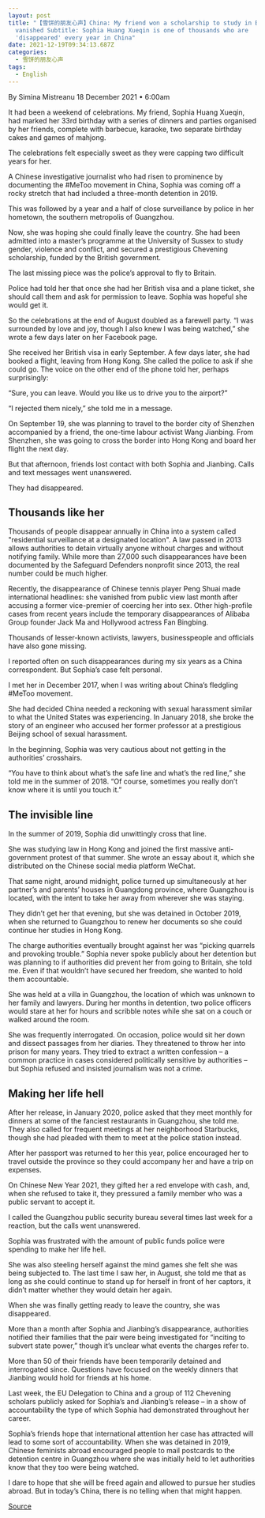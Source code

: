 ```yaml
---
layout: post
title: "【雪饼的朋友心声】China: My friend won a scholarship to study in Britain, then
  vanished Subtitle: Sophia Huang Xueqin is one of thousands who are
  'disappeared' every year in China"
date: 2021-12-19T09:34:13.687Z
categories:
  - 雪饼的朋友心声
tags:
  - English
---
```

By Simina Mistreanu
18 December 2021 • 6:00am

It had been a weekend of celebrations. My friend, Sophia Huang Xueqin, had marked her 33rd birthday with a series of dinners and parties organised by her friends, complete with barbecue, karaoke, two separate birthday cakes and games of mahjong.

<!-- more --> 

The celebrations felt especially sweet as they were capping two difficult years for her. 

A Chinese investigative journalist who had risen to prominence by documenting the #MeToo movement in China, Sophia was coming off a rocky stretch that had included a three-month detention in 2019. 

This was followed by a year and a half of close surveillance by police in her hometown, the southern metropolis of Guangzhou. 

Now, she was hoping she could finally leave the country. She had been admitted into a master’s programme at the University of Sussex to study gender, violence and conflict, and secured a prestigious Chevening scholarship, funded by the British government.

The last missing piece was the police’s approval to fly to Britain. 

Police had told her that once she had her British visa and a plane ticket, she should call them and ask for permission to leave. Sophia was hopeful she would get it.

So the celebrations at the end of August doubled as a farewell party. “I was surrounded by love and joy, though I also knew I was being watched,” she wrote a few days later on her Facebook page.  

She received her British visa in early September. A few days later, she had booked a flight, leaving from Hong Kong. She called the police to ask if she could go. The voice on the other end of the phone told her, perhaps surprisingly: 

“Sure, you can leave. Would you like us to drive you to the airport?”

“I rejected them nicely,” she told me in a message.

On September 19, she was planning to travel to the border city of Shenzhen accompanied by a friend, the one-time labour activist Wang Jianbing. From Shenzhen, she was going to cross the border into Hong Kong and board her flight the next day. 

But that afternoon, friends lost contact with both Sophia and Jianbing. Calls and text messages went unanswered. 

They had disappeared.

## Thousands like her

Thousands of people disappear annually in China into a system called "residential surveillance at a designated location". A law passed in 2013 allows authorities to detain virtually anyone without charges and without notifying family. While more than 27,000 such disappearances have been documented by the Safeguard Defenders nonprofit since 2013, the real number could be much higher.

Recently, the disappearance of Chinese tennis player Peng Shuai made international headlines: she vanished from public view last month after accusing a former vice-premier of coercing her into sex. Other high-profile cases from recent years include the temporary disappearances of Alibaba Group founder Jack Ma and Hollywood actress Fan Bingbing. 

Thousands of lesser-known activists, lawyers, businesspeople and officials have also gone missing. 

I reported often on such disappearances during my six years as a China correspondent. But Sophia’s case felt personal.

I met her in December 2017, when I was writing about China’s fledgling #MeToo movement. 

She had decided China needed a reckoning with sexual harassment similar to what the United States was experiencing. In January 2018, she broke the story of an engineer who accused her former professor at a prestigious Beijing school of sexual harassment. 

In the beginning, Sophia was very cautious about not getting in the authorities’ crosshairs. 

“You have to think about what’s the safe line and what’s the red line,” she told me in the summer of 2018. “Of course, sometimes you really don’t know where it is until you touch it.”

## The invisible line

In the summer of 2019, Sophia did unwittingly cross that line. 

She was studying law in Hong Kong and joined the first massive anti-government protest of that summer. She wrote an essay about it, which she distributed on the Chinese social media platform WeChat. 

That same night, around midnight, police turned up simultaneously at her partner’s and parents’ houses in Guangdong province, where Guangzhou is located, with the intent to take her away from wherever she was staying.  

They didn’t get her that evening, but she was detained in October 2019, when she returned to Guangzhou to renew her documents so she could continue her studies in Hong Kong. 

The charge authorities eventually brought against her was “picking quarrels and provoking trouble.” Sophia never spoke publicly about her detention but was planning to if authorities did prevent her from going to Britain, she told me. Even if that wouldn’t have secured her freedom, she wanted to hold them accountable.

She was held at a villa in Guangzhou, the location of which was unknown to her family and lawyers. During her months in detention, two police officers would stare at her for hours and scribble notes while she sat on a couch or walked around the room. 

She was frequently interrogated. On occasion, police would sit her down and dissect passages from her diaries. They threatened to throw her into prison for many years. They tried to extract a written confession – a common practice in cases considered politically sensitive by authorities – but Sophia refused and insisted journalism was not a crime. 

## Making her life hell

After her release, in January 2020, police asked that they meet monthly for dinners at some of the fanciest restaurants in Guangzhou, she told me. They also called for frequent meetings at her neighborhood Starbucks, though she had pleaded with them to meet at the police station instead. 

After her passport was returned to her this year, police encouraged her to travel outside the province so they could accompany her and have a trip on expenses. 

On Chinese New Year 2021, they gifted her a red envelope with cash, and, when she refused to take it, they pressured a family member who was a public servant to accept it.

I called the Guangzhou public security bureau several times last week for a reaction, but the calls went unanswered.

Sophia was frustrated with the amount of public funds police were spending to make her life hell. 

She was also steeling herself against the mind games she felt she was being subjected to. The last time I saw her, in August, she told me that as long as she could continue to stand up for herself in front of her captors, it didn’t matter whether they would detain her again.

When she was finally getting ready to leave the country, she was disappeared.

More than a month after Sophia and Jianbing’s disappearance, authorities notified their families that the pair were being investigated for “inciting to subvert state power,” though it’s unclear what events the charges refer to.   

More than 50 of their friends have been temporarily detained and interrogated since. Questions have focused on the weekly dinners that Jianbing would hold for friends at his home.

Last week, the EU Delegation to China and a group of 112 Chevening scholars publicly asked for Sophia’s and Jianbing’s release – in a show of accountability the type of which Sophia had demonstrated throughout her career.

Sophia’s friends hope that international attention her case has attracted will lead to some sort of accountability. When she was detained in 2019, Chinese feminists abroad encouraged people to mail postcards to the detention centre in Guangzhou where she was initially held to let authorities know that they too were being watched.   

I dare to hope that she will be freed again and allowed to pursue her studies abroad. But in today’s China, there is no telling when that might happen.

[Source](https://www.telegraph.co.uk/world-news/2021/12/18/china-friend-won-scholarship-study-britain-vanished/)